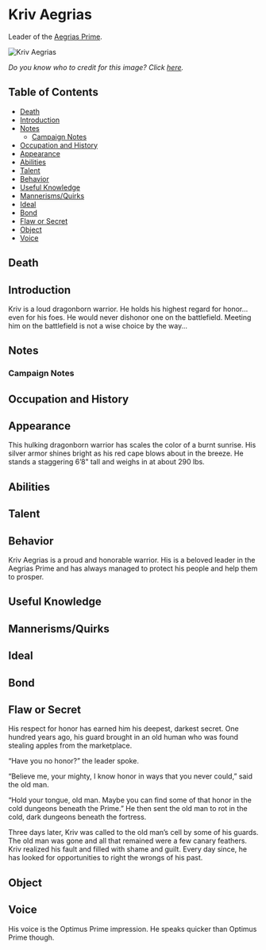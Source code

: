 # Kriv Aegrias <!-- omit in toc -->

Leader of the [Aegrias Prime](/Atlas/Kandalur/Realms/Cascades/Settlements/AegriasPrime.md).

![Kriv Aegrias](https://vignette.wikia.nocookie.net/dnd4/images/9/9b/Fighter_Player%27s_Handbook.jpg/revision/latest?cb=20130712081853)

*Do you know who to credit for this image? Click [here](https://airtable.com/shr3qtfCwGUUMYQqI).*

## Table of Contents <!-- omit in toc -->

- [Death](#Death)
- [Introduction](#Introduction)
- [Notes](#Notes)
  - [Campaign Notes](#Campaign-Notes)
- [Occupation and History](#Occupation-and-History)
- [Appearance](#Appearance)
- [Abilities](#Abilities)
- [Talent](#Talent)
- [Behavior](#Behavior)
- [Useful Knowledge](#Useful-Knowledge)
- [Mannerisms/Quirks](#MannerismsQuirks)
- [Ideal](#Ideal)
- [Bond](#Bond)
- [Flaw or Secret](#Flaw-or-Secret)
- [Object](#Object)
- [Voice](#Voice)

## Death

## Introduction

Kriv is a loud dragonborn warrior. He holds his highest regard for honor…even for his foes. He would never dishonor one on the battlefield. Meeting him on the battlefield is not a wise choice by the way…

## Notes

### Campaign Notes

## Occupation and History

## Appearance

This hulking dragonborn warrior has scales the color of a burnt sunrise. His silver armor shines bright as his red cape blows about in the breeze. He stands a staggering 6’8" tall and weighs in at about 290 lbs.

## Abilities

## Talent

## Behavior

Kriv Aegrias is a proud and honorable warrior. His is a beloved leader in the Aegrias Prime and has always managed to protect his people and help them to prosper.

## Useful Knowledge

## Mannerisms/Quirks

## Ideal

## Bond

## Flaw or Secret

His respect for honor has earned him his deepest, darkest secret. One hundred years ago, his guard brought in an old human who was found stealing apples from the marketplace.

“Have you no honor?” the leader spoke.

“Believe me, your mighty, I know honor in ways that you never could,” said the old man.

“Hold your tongue, old man. Maybe you can find some of that honor in the cold dungeons beneath the Prime.” He then sent the old man to rot in the cold, dark dungeons beneath the fortress.

Three days later, Kriv was called to the old man’s cell by some of his guards. The old man was gone and all that remained were a few canary feathers. Kriv realized his fault and filled with shame and guilt. Every day since, he has looked for opportunities to right the wrongs of his past.

## Object

## Voice

His voice is the Optimus Prime impression. He speaks quicker than Optimus Prime though.
